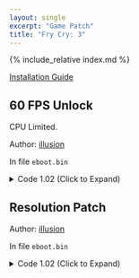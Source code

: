 ```yaml
---
layout: single
excerpt: "Game Patch"
title: "Fry Cry: 3"
---
```


<!-- # {{ page.title }} -->

{% include_relative index.md %}

[Installation Guide](/install-instructions/)

## 60 FPS Unlock

CPU Limited.

Author: [illusion](https://twitter.com/illusion0002)

In file `eboot.bin`

<details>
<summary>Code 1.02 (Click to Expand)</summary>

{% highlight none %}
BE 01 00 00 00 E8 C1 A5 23 01

BE 00 00 00 00 E8 C1 A5 23 01
{% endhighlight %}

</details>

## Resolution Patch

Author: [illusion](https://twitter.com/illusion0002)

In file `eboot.bin`

<details>
<summary>Code 1.02 (Click to Expand)</summary>

{% highlight none %}
# Base backbuffers
41 BE 80 07 00 00 BB 38 04 00 00

41 BE 00 05 00 00 BB D0 02 00 00

# Pro backbuffers
# experminent for yourself what works best.

# Height
48 89 18 E8 5A A9 23 01 83 F8 01 B8 00 0A 00 00

# Width
B8 A0 05 00 00 C4 C1 7A 2A C6 0F 44 D8 44 89 35 E7 2D
{% endhighlight %}

</details>
